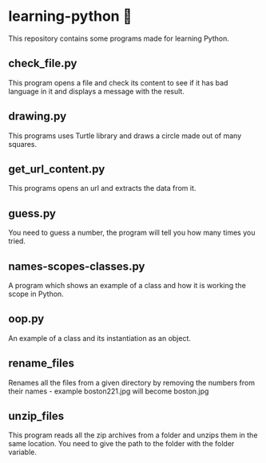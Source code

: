 # learning-python :snake:
This repository contains some programs made for learning Python.

## check_file.py
This program opens a file and check its content to see if it has
bad language in it and displays a message with the result.

## drawing.py
This programs uses Turtle library and draws a circle made out of many squares.

## get_url_content.py
This programs opens an url and extracts the data from it.

## guess.py
You need to guess a number, the program will tell you how many times you tried.

## names-scopes-classes.py
A program which shows an example of a class and how it is working the scope in Python.

## oop.py
An example of a class and its instantiation as an object.

## rename_files
Renames all the files from a given directory by removing the numbers from
their names - example boston221.jpg will become boston.jpg

## unzip_files
This program reads all the zip archives from a folder and unzips them in the same location.
You need to give the path to the folder with the folder variable.
